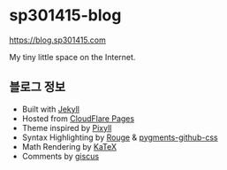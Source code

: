 # sp301415-blog

https://blog.sp301415.com

My tiny little space on the Internet.

## 블로그 정보
- Built with [Jekyll](https://jekyllrb.com/)
- Hosted from [CloudFlare Pages](https://pages.cloudflare.com)
- Theme inspired by [Pixyll](https://github.com/johno/pixyll)
- Syntax Highlighting by [Rouge](https://github.com/rouge-ruby/rouge) & [pygments-github-css](https://github.com/PhilipTrauner/pygments-github-css)
- Math Rendering by [KaTeX](https://katex.org/)
- Comments by [giscus](https://giscus.app/)
